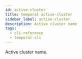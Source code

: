 ```yaml
---
id: active-cluster
title: temporal active-cluster
sidebar_label: active-cluster
description: Active cluster name
tags:
  - cli-reference
  - temporal-cli
---
```


Active cluster name.
